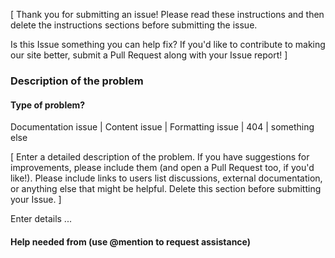 [ Thank you for submitting an issue! Please read these instructions and then delete the instructions sections before submitting the issue.

Is this Issue something you can help fix? If you'd like to contribute to making our site better, submit a Pull Request along with your Issue report! ]

### Description of the problem

#### Type of problem?
Documentation issue | Content issue | Formatting issue | 404 | something else

[ Enter a detailed description of the problem. If you have suggestions for improvements, please include them (and open a Pull Request too, if you'd like!). Please include links to users list discussions, external documentation, or anything else that might be helpful. Delete this section before submitting your Issue. ]

Enter details ...

#### Help needed from (use @mention to request assistance)
